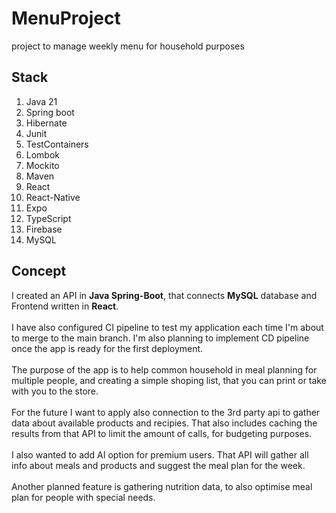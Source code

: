 # MenuProject
project to manage weekly menu for household purposes

## Stack
1. Java 21
2. Spring boot
3. Hibernate
4. Junit
5. TestContainers
6. Lombok
7. Mockito
8. Maven
9. React
10. React-Native
11. Expo
12. TypeScript
13. Firebase
14. MySQL

## Concept
I created an API in **Java Spring-Boot**, that connects **MySQL** database and Frontend written in **React**. <br/><br/>
I have also configured CI pipeline to test my application each time I'm about to merge to the main branch. I'm also planning to implement CD pipeline once the app is ready for the first deployment.<br/><br/>
The purpose of the app is to help common household in meal planning for multiple people, and creating a simple shoping list, that you can print or take with you to the store.<br/><br/>
For the future I want to apply also connection to the 3rd party api to gather data about available products and recipies. That also includes caching the results from that API to limit the amount of calls, for budgeting purposes.<br/><br/>
I also wanted to add AI option for premium users. That API will gather all info about meals and products and suggest the meal plan for the week.<br/><br/>
Another planned feature is gathering nutrition data, to also optimise meal plan for people with special needs.<br/><br/>

